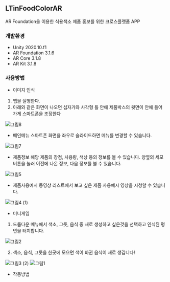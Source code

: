 ## LTinFoodColorAR
 AR Foundation을 이용한 식용색소 제품 홍보를 위한 크로스플랫폼 APP
 ### 개발환경
  * Unity 2020.10.f1
  * AR Foundation 3.1.6
  * AR Core 3.1.8
  * AR Kit 3.1.8
 ### 사용방법
   * 이미지 인식
   1. 앱을 실행한다.
   2. 아래와 같은 화면이 나오면 십자가와 사각형 틀 안에 제품박스의 윗면이 안에 들어가게 스마트폰을 조정한다
   
   ![그림8](https://user-images.githubusercontent.com/54172578/134366039-fa05872f-dc7d-4de6-a443-b083aec8ab45.png) 
   * 메인메뉴
   스마트폰 화면을 좌우로 슬라이드하면 메뉴를 변경할 수 있습니다.
   
   ![그림7](https://user-images.githubusercontent.com/54172578/134366036-9cbc2a38-3eb0-4533-bd2f-81ace22014ca.png)
   * 제품정보
   해당 제품의 장점, 사용량, 색상 등의 정보를 볼 수 있습니다.
   양옆의 세모버튼을 눌러 이전에 나온 정보, 다음 정보를 볼 수 있습니다.
   
   ![그림5](https://user-images.githubusercontent.com/54172578/134366030-e39b8a10-5ccc-4e44-809c-339fe3ea223a.png)
   * 제품사용예시
   동영상 리스트에서 보고 싶은 제품 사용예시 영상을 시청할 수 있습니다.
   
   ![그림4 (1)](https://user-images.githubusercontent.com/54172578/134367135-dbef5602-ad9e-4d42-ba34-2d0b349b5f0c.png)
   * 미니게임
   1. 드롭다운 메뉴에서 색소, 그릇, 음식 중 새로 생성하고 싶은것을 선택하고 인식된 평면을 터치합니다.
    
   ![그림2](https://user-images.githubusercontent.com/54172578/134366019-98ff44de-17d4-408c-88fe-fdd2f8e88711.png)
   
   2. 색소, 음식, 그릇을 한곳에 모으면 색이 바뀐 음식이 새로 생깁니다!
   
   ![그림3 (2)](https://user-images.githubusercontent.com/54172578/134367409-ab9c4590-16ce-44a0-a77f-1a052100513e.png)
   ![그림1](https://user-images.githubusercontent.com/54172578/134365360-e70376b2-62bc-4b23-b8d6-d5c81a1eef0f.png)
  * 작동방법
 
 
